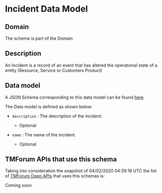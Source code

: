 # Incident Data Model

## Domain

The  schema is part of the  Domain

## Description

An Incident is a record of an event that has altered the operational state of a entity (Resource, Service or Customers Product)

## Data model

A JSON Schema corresponding to this data model can be found
[here](https://github.com/tmforum-rand/schemas/blob/candidates/Common/Incident.schema.json).

The Data model is defined as shown below:

- `description` : The description of the incident.

  - Optional


- `name` : The name of the incident.

  - Optional






## TMForum APIs that use this schema

Taking into consideration the snapshot of 04/02/2020 04:59:16 UTC the list of [TMForum Open APIs](https://www.tmforum.org/open-apis/) that uses this schemas is:

Coming soon